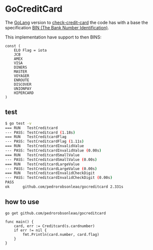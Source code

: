 # GoCreditCard

The [GoLang](https://go.dev/ (Build simple, secure, scalable systems with Go)) version to [check-credit-card](https://github.com/pedrorobsonleao/check-credit-card (a javascript creditcard number validator)) the code has with a base the specification [BIN (The Bank Number Identification)](https://www.bincodes.com/ (BIN Codes Credit Card & Debit Card Number Tools)).

This implementation have support to then BINS:

```golang
const (
	ELO Flag = iota
	JCB
	AMEX
	VISA
	DINERS
	MASTER
	VOYAGER
	ENROUTE
	DISCOVER
	UNIONPAY
	HIPERCARD
)
```
## test

```bash
$ go test -v
=== RUN   TestCreditcard
--- PASS: TestCreditcard (1.18s)
=== RUN   TestCreditcardFlag
--- PASS: TestCreditcardFlag (1.11s)
=== RUN   TestCreditcardInvalidValue
--- PASS: TestCreditcardInvalidValue (0.00s)
=== RUN   TestCreditcardSmallValue
--- PASS: TestCreditcardSmallValue (0.00s)
=== RUN   TestCreditcardLargeValue
--- PASS: TestCreditcardLargeValue (0.00s)
=== RUN   TestCreditcardInvalidCheckDigit
--- PASS: TestCreditcardInvalidCheckDigit (0.00s)
PASS
ok      github.com/pedrorobsonleao/gocreditcard 2.331s
```

## how to use

`go get github.com/pedrorobsonleao/gocreditcard`

```golang
func main() {
	card, err := Creditcard(s.cardnumber)
	if err != nil {
		fmt.Println(card.number, card.flag)
	}
}

```

[1]:https://go.dev/ (Build simple, secure, scalable systems with Go)
[2]:https://github.com/pedrorobsonleao/check-credit-card (a javascript creditcard number validator)
[3]:https://www.bincodes.com/ (BIN Codes Credit Card & Debit Card Number Tools)